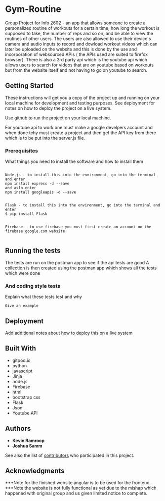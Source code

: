# Gym-Routine
Group Project for Info 2602 - an app that allows someone to create a personalized routine of workouts for a certain time, how long the workout is supposed to take, the number of reps and so on, and be able to view the routines of other users. The users are also allowed to use their device's camera and audio inputs to record and dowload workout videos which can later be uploaded on the website and this is done by the use and incorporation of websourced APIs ( the APIs used are suited to firefox browser).
There is also a 3rd party api which is the youtube api which allows users to search for videos that are on youtube based on workouts but from the website itself and not having to go on youtube to search.

## Getting Started

These instructions will get you a copy of the project up and running on your local machine for development and testing purposes. See deployment for notes on how to deploy the project on a live system.

Use github to run the project on your local machine.

For youtube api to work one must make a google develpers account and when done tehy must create a project and then get the API key from there which is to be put into the server.js file.

### Prerequisites

What things you need to install the software and how to install them

```

Node.js - to install this into the environment, go into the terminal and enter 
npm install express -d --save 
and aslo enter 
npm install googleapis -d --save


Flask - to install this into the environment, go into the terminal and enter
$ pip install Flask


Firebase - to use firebase you must first create an account on the firebase.google.com website


```

## Running the tests

The tests are run on the postman app to see if the api tests are good 
A collection is then created using the postman app which shows all the tests which were done


### And coding style tests

Explain what these tests test and why

```
Give an example
```

## Deployment

Add additional notes about how to deploy this on a live system

## Built With

* gitpod.io
* python
* javascript
* Jinja
* node.js
* Firebase
* html
* bootstrap css
* Flask
* Json
* Youtube API


## Authors

* **Kevin Ramroop** 
* **Joshua Samm**

See also the list of [contributors](https://github.com/PALWolfOS/Gym-Routine/graphs/contributors) who participated in this project.



## Acknowledgments

***Note for the finished website angular is to be used for the frontend.
***Note the website is not fully functional as yet due to the mishap which happened with original group and us given limited notice to complete.
